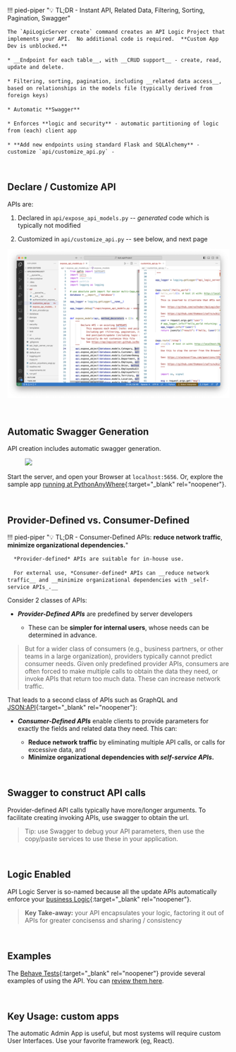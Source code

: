 !!! pied-piper ":bulb: TL;DR - Instant API, Related Data, Filtering, Sorting, Pagination, Swagger"

    The `ApiLogicServer create` command creates an API Logic Project that implements your API.  No additional code is required.  **Custom App Dev is unblocked.**

    * __Endpoint for each table__, with __CRUD support__ - create, read, update and delete.

    * Filtering, sorting, pagination, including __related data access__, based on relationships in the models file (typically derived from foreign keys)

    * Automatic **Swagger**

    * Enforces **logic and security** - automatic partitioning of logic from (each) client app

    * **Add new endpoints using standard Flask and SQLAlchemy** - customize `api/customize_api.py` - 

&nbsp;

## Declare / Customize API

APIs are:

1. Declared in `api/expose_api_models.py` -- *generated* code which is typically not modified

2. Customized in `api/customize_api.py` -- see below, and next page

![API Declaration](images/api/Declare-Customize-API.png)

&nbsp;

## Automatic Swagger Generation

API creation includes automatic swagger generation.  

<figure><img src="https://github.com/valhuber/apilogicserver/wiki/images/ui-admin/swagger.png?raw=true"></figure>

Start the server, and open your Browser at `localhost:5656`.  Or, explore the sample app [running at PythonAnyWhere](http://apilogicserver.pythonanywhere.com/api){:target="_blank" rel="noopener"}.

&nbsp;

## Provider-Defined vs. Consumer-Defined

!!! pied-piper ":bulb: TL;DR - Consumer-Defined APIs: __reduce network traffic__, __minimize organizational dependencies.__"

      *Provider-defined* APIs are suitable for in-house use.
      
      For external use, *Consumer-defined* APIs can __reduce network traffic__ and __minimize organizational dependencies with _self-service APIs_.__

Consider 2 classes of APIs:

* ***Provider-Defined APIs*** are predefined by server developers

    *  These can be **simpler for internal users**, whose needs can be determined in advance.

> But for a wider class of consumers (e.g., business partners, or other teams in a large organization), providers typically cannot predict consumer needs.  Given only predefined provider APIs, consumers are often forced to make multiple calls to obtain the data they need, or invoke APIs that return too much data.  These can increase network traffic.

That leads to a second class of APIs such as GraphQL and [JSON:API](https://jsonapi.org){:target="_blank" rel="noopener"}:

* ***Consumer-Defined APIs*** enable clients to provide parameters for exactly the fields and related data they need.  This can:

    * __Reduce network traffic__ by eliminating multiple API calls, or calls for excessive data, and
    * __Minimize organizational dependencies with _self-service APIs_.__

&nbsp;

## Swagger to construct API calls

Provider-defined API calls typically have more/longer arguments.  To facilitate creating invoking APIs, use swagger to obtain the url.

  > Tip: use Swagger to debug your API parameters, then use the copy/paste services to use these in your application.

&nbsp;

## Logic Enabled

API Logic Server is so-named because all the update APIs automatically enforce your [business Logic](../Logic-Why){:target="_blank" rel="noopener"}.

  > **Key Take-away:** your API encapsulates your logic, factoring it out of APIs for greater concisenss and sharing / consistency

&nbsp;

## Examples

The [Behave Tests](../Behave){:target="_blank" rel="noopener"} provide several examples of using the API.  You can [review them here](https://github.com/valhuber/ApiLogicServer/blob/main/api_logic_server_cli/project_prototype_nw/test/api_logic_server_behave/features/steps/place_order.py).


&nbsp;

## Key Usage: custom apps

The automatic Admin App is useful, but most systems will require custom User Interfaces.  Use your favorite framework (eg, React).
